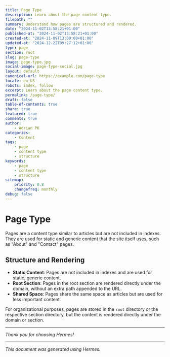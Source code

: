 ```yaml
---
title: Page Type
description: Learn about the page content type.
filepath: ""
summary: Understand how pages are structured and rendered.
date: "2024-11-02T13:58:21+01:00"
published-at: "2024-11-02T13:58:21+01:00"
created-at: "2024-11-09T13:00:00+01:00"
updated-at: "2024-12-22T09:27:12+01:00"
type: page
section: root
slug: page-type
image: page-type.jpg
social-image: page-type-social.jpg
layout: default
canonical-url: https://example.com/page-type
locale: en_US
robots: index, follow
excerpt: Learn about the page content type.
permalink: /page-type/
draft: false
table-of-contents: true
share: true
featured: true
comments: true
author:
    - Adrian PK
categories:
    - Content
tags:
    - page
    - content type
    - structure
keywords:
    - page
    - content type
    - structure
sitemap:
    priority: 0.8
    changefreq: monthly
debug: false
---
```


# Page Type

Pages are a content type similar to articles but are not included in indexes. They are used for static and generic content that the site itself uses, such as "About" and "Contact" pages.

## Structure and Rendering

- **Static Content**: Pages are not included in indexes and are used for static, generic content.
- **Root Section**: Pages in the root section are rendered directly under the domain, without an extra path appended to the URL.
- **Shared Space**: Pages share the same space as articles but are used for less important content.

For organizational purposes, pages are stored in the `root` directory or the respective section directory, but the content is rendered directly under the domain or section.

---

*Thank you for choosing Hermes!*

---

*This document was generated using Hermes.*
